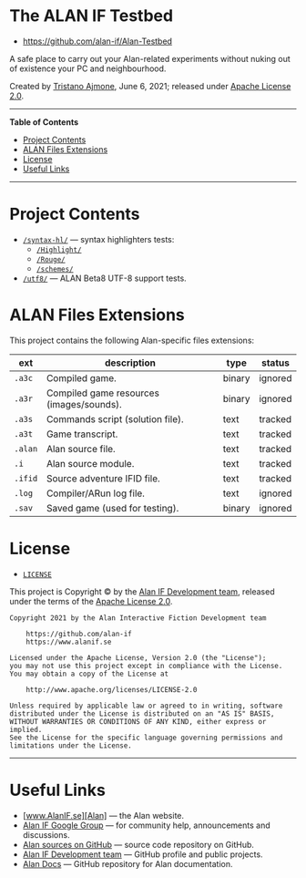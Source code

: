 # The ALAN IF Testbed

- https://github.com/alan-if/Alan-Testbed

A safe place to carry out your Alan-related experiments without nuking out of existence your PC and neighbourhood.

Created by [Tristano Ajmone], June 6, 2021; released under [Apache License 2.0].

-----

**Table of Contents**


<!-- MarkdownTOC autolink="true" bracket="round" autoanchor="false" lowercase="only_ascii" uri_encoding="true" levels="1,2,3,4" -->

- [Project Contents](#project-contents)
- [ALAN Files Extensions](#alan-files-extensions)
- [License](#license)
- [Useful Links](#useful-links)

<!-- /MarkdownTOC -->

-----

# Project Contents

- [`/syntax-hl/`][/syntax-hl/] — syntax highlighters tests:
    + [`/Highlight/`][/Highlight/]
    + [`/Rouge/`][/Rouge/]
    + [`/schemes/`][/schemes/]
- [`/utf8/`](./utf8/) — ALAN Beta8 UTF-8 support tests.


# ALAN Files Extensions

This project contains the following Alan-specific files extensions:

|   ext   |               description                |  type  |  status |
|---------|------------------------------------------|--------|---------|
| `.a3c`  | Compiled game.                           | binary | ignored |
| `.a3r`  | Compiled game resources (images/sounds). | binary | ignored |
| `.a3s`  | Commands script (solution file).         | text   | tracked |
| `.a3t`  | Game transcript.                         | text   | tracked |
| `.alan` | Alan source file.                        | text   | tracked |
| `.i`    | Alan source module.                      | text   | tracked |
| `.ifid` | Source adventure IFID file.              | text   | tracked |
| `.log`  | Compiler/ARun log file.                  | text   | ignored |
| `.sav`  | Saved game (used for testing).           | binary | ignored |


# License

- [`LICENSE`][LICENSE]

This project is Copyright © by the [Alan IF Development team], released under the terms of the [Apache License 2.0].

```
Copyright 2021 by the Alan Interactive Fiction Development team

    https://github.com/alan-if
    https://www.alanif.se

Licensed under the Apache License, Version 2.0 (the "License");
you may not use this project except in compliance with the License.
You may obtain a copy of the License at

    http://www.apache.org/licenses/LICENSE-2.0

Unless required by applicable law or agreed to in writing, software
distributed under the License is distributed on an "AS IS" BASIS,
WITHOUT WARRANTIES OR CONDITIONS OF ANY KIND, either express or implied.
See the License for the specific language governing permissions and
limitations under the License.
```

-------------------------------------------------------------------------------

# Useful Links

- [www.AlanIF.se][Alan] — the Alan website.
- [Alan IF Google Group] — for community help, announcements and discussions.
- [Alan sources on GitHub][Alan GitHub] — source code repository on GitHub.
- [Alan IF Development team] — GitHub profile and public projects.
- [Alan Docs] — GitHub repository for Alan documentation.

<!-----------------------------------------------------------------------------
                               REFERENCE LINKS
------------------------------------------------------------------------------>

[Apache License 2.0]: https://www.apache.org/licenses/LICENSE-2.0.html "Apache License 2.0 at www.apache.org"

<!-- ALAN -->

[Alan]: https://www.alanif.se/ "Visit the Alan website"
[Alan IF]: https://www.alanif.se/ "Visit the Alan website"
[Alan IF Google Group]: https://groups.google.com/g/alan-if/ "Visit the Alan IF discussions group on Google Groups"
[Alan GitHub]: https://github.com/alan-if/alan/ "Visit the Alan source repository on GitHub"
[Alan SDK]: https://www.alanif.se/download-alan-v3/development-kits "Go to the Alan SDK section of the Alan website"

[Artistic License 2.0]: https://opensource.org/licenses/Artistic-2.0

<!-- AlanIDE -->

[AlanIDE]: https://www.alanif.se/download-alan-v3/alanide "Go to the AlanIDE download page on Alan website"
[AlanIDE info page]: https://www.alanif.se/information/alanide/alanide-intro "View the AlanIDE information page on Alan website"
[Alan IDE Reference Guide]: https://github.com/alan-if/alan-docs/blob/master/ideguide/ideguide.pdf "Get the 'Alan IDE Reference Guide' (PDF format)"
[AlanIDE sources]: https://github.com/thoni56/alanide "Visit the AlanIDE source repository on GitHub"

<!-- Alan StdLib -->

[Alan Standard Library]: https://github.com/AnssiR66/AlanStdLib/ "Visit the official repository of the Alan Standard Library on GitHub"

<!-- misc Alan projects  -->

[Alan Bugs Testbed]: https://github.com/alan-if/alan-bugs-testbed "Visit the Alan Bugs Testbed project on GitHub"
[Alan Builder]: https://github.com/alan-if/Alan-Builder "Visit the Alan Builder project on GitHub"
[Alan Goodies]: https://github.com/alan-if/alan-goodies "Visit the Alan Goodies project on GitHub"
[Alan Italian]: https://github.com/tajmone/Alan3-Italian "Visit the Alan Italian project on GitHub"
[Alan Library v0.6.2]: https://github.com/alan-if/alan-goodies/tree/master/libs "View Alan Lib v0.6.2 at the 'Alan Goodies' project"
[Alan Repository Template]: https://github.com/alan-if/alan-repository-template "Visit the Alan Repository Template on GitHub"
[Alan StdLibLab]: https://github.com/tajmone/Alan-StdLibLab "Visit the Alan StdLibLab project on GitHub"
[Sublime Alan IF]: https://github.com/tajmone/sublime-alan-if "Visit the Sublime Alan IF project on GitHub"

<!-- Alan docs & tutorials -->

[Alan Docs]: https://github.com/alan-if/alan-docs "Visit the Alan Docs project on GitHub"
[The Alan Manual]: http://htmlpreview.github.io/?https://github.com/alan-if/alan-docs/blob/master/manual/manual.html "Live HTML preview of the Alan Manual"
[Alan Cookbook v2]: https://www.alanif.se/download-alan-v3/all-downloads/documentation/alan-cookbook-v2 "Go to the 'Alan Cookbook' download page on Alan website"

[The Alan Beginner's Guide]: http://htmlpreview.github.io/?https://github.com/alan-if/alan-docs/blob/master/alanguide/alanguide.html "Live HTML preview of the Alan Beginner's Guide"

[Samples & examples for Alan v3]: https://www.alanif.se/information/samples
[Alan by Examples]: https://github.com/alan-if/alan-by-examples "Visit the Alan by Examples project"

<!-- 3rd party tools & services -->

[Sublime Text 4]: https://www.sublimetext.com "Visit Sublime Text website"
[Travis CI]: https://travis-ci.com/ "Visit Travis CI website"

<!-- project files and folders -->

[/syntax-hl/]: ./syntax-hl/ "Syntax highlighters tests and work folder"
[/Highlight/]: ./syntax-hl/Highlight/ "Highlight syntax highlighter"
[/Rouge/]: ./syntax-hl/Rouge/ "Rouge (Ruby) syntax highlighter"
[/schemes/]: ./syntax-hl/schemes/ "Syntax highlighters themes"

[LICENSE]: ./LICENSE "View full text of the Apache License 2.0"

<!-- people and organizations -->

[Alan IF Development team]: https://github.com/alan-if "Visit the Alan Interactive Fiction Development team organization on GitHub"

[Anssi Räisänen]: https://github.com/AnssiR66 "View Anssi Räisänen's GitHub profile"
[Tristano Ajmone]: https://github.com/tajmone "View Tristano Ajmone's GitHub profile"
[Thomas Nilefalk]: https://github.com/thoni56 "View Thomas Nilefalk's GitHub profile"

<!-- EOF -->
